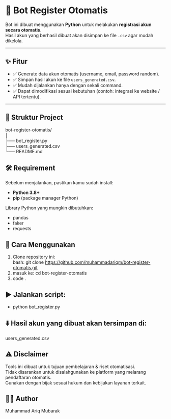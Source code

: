 # 🤖 Bot Register Otomatis

Bot ini dibuat menggunakan **Python** untuk melakukan **registrasi akun secara otomatis**.  
Hasil akun yang berhasil dibuat akan disimpan ke file `.csv` agar mudah dikelola.

---

## ✨ Fitur
- ✅ Generate data akun otomatis (username, email, password random).
- ✅ Simpan hasil akun ke file `users_generated.csv`.
- ✅ Mudah dijalankan hanya dengan sekali command.
- ✅ Dapat dimodifikasi sesuai kebutuhan (contoh: integrasi ke website / API tertentu).

---

## 📂 Struktur Project
bot-register-otomatis/ <br>
│<br>
├── bot_register.py <br>
├── users_generated.csv<br>
└── README.md 

## 🛠️ Requirement
Sebelum menjalankan, pastikan kamu sudah install:<br>
- **Python 3.8+**<br>
- **pip** (package manager Python)<br>

Library Python yang mungkin dibutuhkan:<br>
- pandas
- faker
- requests

## 🚀 Cara Menggunakan
1. Clone repository ini:<br>
   bash: git clone https://github.com/muhammadariqm/bot-register-otomatis.git<br>
2. masuk ke: cd bot-register-otomatis<br>
3. code .

## ▶️ Jalankan script:<br>
- python bot_register.py

## ⬇️ Hasil akun yang dibuat akan tersimpan di:<br>
users_generated.csv

## ⚠️ Disclaimer

Tools ini dibuat untuk tujuan pembelajaran & riset otomatisasi.<br>
Tidak disarankan untuk disalahgunakan ke platform yang melarang pendaftaran otomatis.<br>
Gunakan dengan bijak sesuai hukum dan kebijakan layanan terkait.

## 👨‍💻 Author
Muhammad Ariq Mubarak
